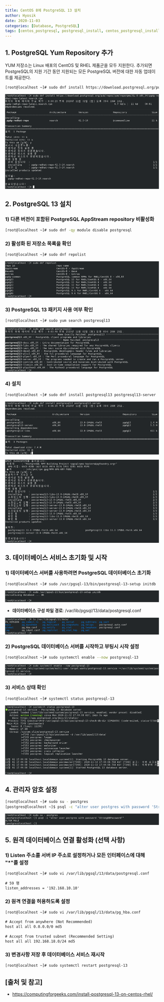 ```yaml
---
title: CentOS 8에 PostgreSQL 13 설치
author: Hyosik
date: 2020-11-03
categories: [Database, PostgreSQL]
tags: [centos_postgresql, postgresql_install, centos_postgresql_install, posrgresql, postgresql_설치, centos8_postgresql13_install]
---
```


## 1. PostgreSQL Yum Repository 추가
YUM 저장소는 Linux 배포의 CentOS 및 RHEL 제품군을 모두 지원한다. 추가되면 PostgreSQL의 지원 기간 동안 지원되는 모든 PostgreSQL 버전에 대한 자동 업데이트를 제공한다.

```bash
[root@localhost ~]# sudo dnf install https://download.postgresql.org/pub/repos/yum/reporpms/EL-8-x86_64/pgdg-redhat-repo-latest.noarch.rpm
```

![img001](/assets/img/2020-11-03-install-postgresql-on-centos/img001.png)

## 2. PostgreSQL 13 설치

### 1) 다른 버전이 포함된 PostgreSQL AppStream repository 비활성화

```bash
[root@localhost ~]# sudo dnf -qy module disable postgresql
```

### 2) 활성화 된 저장소 목록을 확인

```bash
[root@localhost ~]# sudo dnf repolist
```

![img002](/assets/img/2020-11-03-install-postgresql-on-centos/img002.png)

### 3) PostgreSQL 13 패키지 사용 여부 확인

```bash
[root@localhost ~]# sudo yum search postgresql13
```

![img003](/assets/img/2020-11-03-install-postgresql-on-centos/img003.png)

### 4) 설치

```bash
[root@localhost ~]# sudo dnf install postgresql13 postgresql13-server
```

![img004](/assets/img/2020-11-03-install-postgresql-on-centos/img004.png)

![img005](/assets/img/2020-11-03-install-postgresql-on-centos/img005.png)

## 3. 데이터베이스 서비스 초기화 및 시작

### 1) 데이터베이스 서버를 사용하려면 PostgreSQL 데이터베이스 초기화

```bash
[root@localhost ~]# sudo /usr/pgsql-13/bin/postgresql-13-setup initdb
```

![img006](/assets/img/2020-11-03-install-postgresql-on-centos/img006.png)

* **데이터베이스 구성 파일 경로**: /var/lib/pgsql/13/data/postgresql.conf

![img007](/assets/img/2020-11-03-install-postgresql-on-centos/img007.png)

### 2) PostgreSQL 데이터베이스 서버를 시작하고 부팅시 시작 설정

```bash
[root@localhost ~]# sudo systemctl enable --now postgresql-13
```

![img008](/assets/img/2020-11-03-install-postgresql-on-centos/img008.png)

### 3) 서비스 상태 확인

```bash
[root@localhost ~]# systemctl status postgresql-13
```

![img009](/assets/img/2020-11-03-install-postgresql-on-centos/img009.png)

## 4. 관리자 암호 설정

```bash
[root@localhost ~]# sudo su - postgres
[postgres@localhost ~]$ psql -c "alter user postgres with password 'StrongDBPassword'"
```

![img010](/assets/img/2020-11-03-install-postgresql-on-centos/img010.png)

## 5. 원격 데이터베이스 연결 활성화 (선택 사항)

### 1) Listen 주소를 서버 IP 주소로 설정하거나 모든 인터페이스에 대해 "*"를 설정

```bash
[root@localhost ~]# sudo vi /var/lib/pgsql/13/data/postgresql.conf
```

```text
# 59 행
listen_addresses = '192.168.10.10'
```

### 2) 원격 연결을 허용하도록 설정

```bash
[root@localhost ~]# sudo vi /var/lib/pgsql/13/data/pg_hba.conf
```

```text
# Accept from anywhere (Not Recommended)
host all all 0.0.0.0/0 md5

# Accept from trusted subnet (Recommended Setting)
host all all 192.168.18.0/24 md5
```

### 3) 변경사항 저장 후 데이터베이스 서비스 재시작

```bash
[root@localhost ~]# sudo systemctl restart postgresql-13
```

## [출처 및 참고]
* <https://computingforgeeks.com/install-postgresql-13-on-centos-rhel/>
